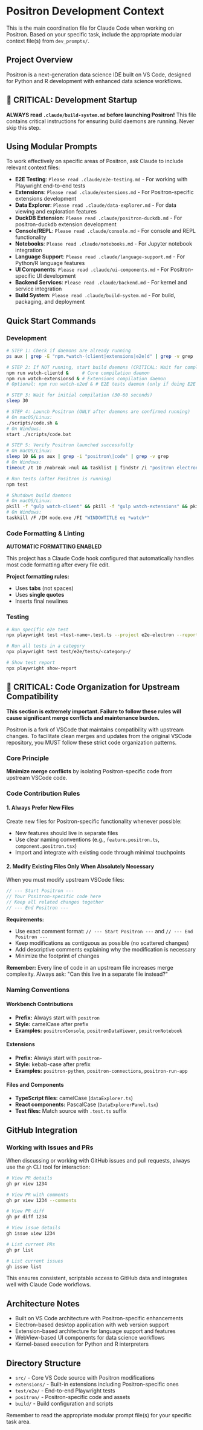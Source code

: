 # Positron Development Context

This is the main coordination file for Claude Code when working on Positron. Based on your specific task, include the appropriate modular context file(s) from `dev_prompts/`.

## Project Overview

Positron is a next-generation data science IDE built on VS Code, designed for Python and R development with enhanced data science workflows.

## 🚨 CRITICAL: Development Startup

**ALWAYS read `.claude/build-system.md` before launching Positron!**
This file contains critical instructions for ensuring build daemons are running. Never skip this step.

## Using Modular Prompts

To work effectively on specific areas of Positron, ask Claude to include relevant context files:

- **E2E Testing**: `Please read .claude/e2e-testing.md` - For working with Playwright end-to-end tests
- **Extensions**: `Please read .claude/extensions.md` - For Positron-specific extensions development
- **Data Explorer**: `Please read .claude/data-explorer.md` - For data viewing and exploration features
- **DuckDB Extension**: `Please read .claude/positron-duckdb.md` - For positron-duckdb extension development
- **Console/REPL**: `Please read .claude/console.md` - For console and REPL functionality
- **Notebooks**: `Please read .claude/notebooks.md` - For Jupyter notebook integration
- **Language Support**: `Please read .claude/language-support.md` - For Python/R language features
- **UI Components**: `Please read .claude/ui-components.md` - For Positron-specific UI development
- **Backend Services**: `Please read .claude/backend.md` - For kernel and service integration
- **Build System**: `Please read .claude/build-system.md` - For build, packaging, and deployment

## Quick Start Commands

### Development
```bash
# STEP 1: Check if daemons are already running
ps aux | grep -E "npm.*watch-(client|extensions|e2e)d" | grep -v grep

# STEP 2: If NOT running, start build daemons (CRITICAL: Wait for completion!)
npm run watch-clientd &     # Core compilation daemon
npm run watch-extensionsd & # Extensions compilation daemon
# Optional: npm run watch-e2ed & # E2E tests daemon (only if doing E2E testing)

# STEP 3: Wait for initial compilation (30-60 seconds)
sleep 30

# STEP 4: Launch Positron (ONLY after daemons are confirmed running)
# On macOS/Linux:
./scripts/code.sh &
# On Windows:
start ./scripts/code.bat

# STEP 5: Verify Positron launched successfully
# On macOS/Linux:
sleep 10 && ps aux | grep -i "positron\|code" | grep -v grep
# On Windows:
timeout /t 10 /nobreak >nul && tasklist | findstr /i "positron electron"

# Run tests (after Positron is running)
npm test

# Shutdown build daemons
# On macOS/Linux:
pkill -f "gulp watch-client" && pkill -f "gulp watch-extensions" && pkill -f "deemon" && pkill -f "npm run watch"
# On Windows:
taskkill /F /IM node.exe /FI "WINDOWTITLE eq *watch*"
```

### Code Formatting & Linting

**AUTOMATIC FORMATTING ENABLED**

This project has a Claude Code hook configured that automatically handles most code formatting after every file edit.

**Project formatting rules:**
- Uses **tabs** (not spaces)
- Uses **single quotes**
- Inserts final newlines

### Testing
```bash
# Run specific e2e test
npx playwright test <test-name>.test.ts --project e2e-electron --reporter list

# Run all tests in a category
npx playwright test test/e2e/tests/<category>/

# Show test report
npx playwright show-report
```

## 🚨 CRITICAL: Code Organization for Upstream Compatibility

**This section is extremely important. Failure to follow these rules will cause significant merge conflicts and maintenance burden.**

Positron is a fork of VSCode that maintains compatibility with upstream changes. To facilitate clean merges and updates from the original VSCode repository, you MUST follow these strict code organization patterns.

### Core Principle
**Minimize merge conflicts** by isolating Positron-specific code from upstream VSCode code.

### Code Contribution Rules

#### 1. Always Prefer New Files
Create new files for Positron-specific functionality whenever possible:
- New features should live in separate files
- Use clear naming conventions (e.g., `feature.positron.ts`, `component.positron.tsx`)
- Import and integrate with existing code through minimal touchpoints

#### 2. Modify Existing Files Only When Absolutely Necessary
When you must modify upstream VSCode files:

```typescript
// --- Start Positron ---
// Your Positron-specific code here
// Keep all related changes together
// --- End Positron ---
```

**Requirements:**
- Use exact comment format: `// --- Start Positron ---` and `// --- End Positron ---`
- Keep modifications as contiguous as possible (no scattered changes)
- Add descriptive comments explaining why the modification is necessary
- Minimize the footprint of changes

**Remember:** Every line of code in an upstream file increases merge complexity. Always ask: "Can this live in a separate file instead?"

### Naming Conventions

#### Workbench Contributions
- **Prefix:** Always start with `positron`
- **Style:** camelCase after prefix
- **Examples:** `positronConsole`, `positronDataViewer`, `positronNotebook`

#### Extensions
- **Prefix:** Always start with `positron-`
- **Style:** kebab-case after prefix
- **Examples:** `positron-python`, `positron-connections`, `positron-run-app`

#### Files and Components
- **TypeScript files:** camelCase (`dataExplorer.ts`)
- **React components:** PascalCase (`DataExplorerPanel.tsx`)
- **Test files:** Match source with `.test.ts` suffix

## GitHub Integration

### Working with Issues and PRs
When discussing or working with GitHub issues and pull requests, always use the `gh` CLI tool for interaction:

```bash
# View PR details
gh pr view 1234

# View PR with comments
gh pr view 1234 --comments

# View PR diff
gh pr diff 1234

# View issue details
gh issue view 1234

# List current PRs
gh pr list

# List current issues
gh issue list
```

This ensures consistent, scriptable access to GitHub data and integrates well with Claude Code workflows.

## Architecture Notes

- Built on VS Code architecture with Positron-specific enhancements
- Electron-based desktop application with web version support
- Extension-based architecture for language support and features
- WebView-based UI components for data science workflows
- Kernel-based execution for Python and R interpreters

## Directory Structure

- `src/` - Core VS Code source with Positron modifications
- `extensions/` - Built-in extensions including Positron-specific ones
- `test/e2e/` - End-to-end Playwright tests
- `positron/` - Positron-specific code and assets
- `build/` - Build configuration and scripts

Remember to read the appropriate modular prompt file(s) for your specific task area.
